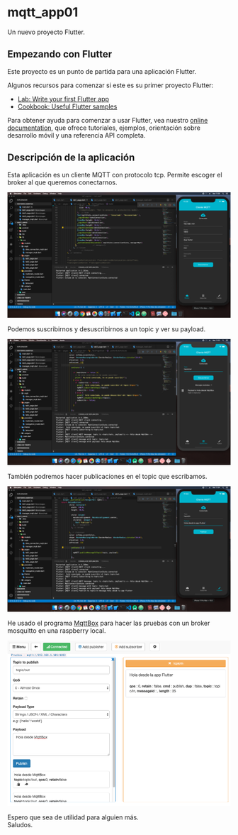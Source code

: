 # mqtt_app01

Un nuevo proyecto Flutter.

## Empezando con Flutter

Este proyecto es un punto de partida para una aplicación Flutter.

Algunos recursos para comenzar si este es su primer proyecto Flutter:

- [Lab: Write your first Flutter app](https://flutter.dev/docs/get-started/codelab)
- [Cookbook: Useful Flutter samples](https://flutter.dev/docs/cookbook)

Para obtener ayuda para comenzar a usar Flutter, vea nuestro
[online documentation](https://flutter.dev/docs), que ofrece tutoriales,
ejemplos, orientación sobre desarrollo móvil y una referencia API completa.

## Descripción de la aplicación 

Esta aplicación es un cliente MQTT con protocolo tcp. Permite escoger el broker al que queremos conectarnos.

<p style="text-align:center">
<img src="https://raw.githubusercontent.com/moisesfa/Proyectos_Flutter/master/img/mqttapp01/code1.png">
</p>

Podemos suscribirnos y desuscribirnos a un topic y ver su payload.

<p style="text-align:center">
<img src="https://raw.githubusercontent.com/moisesfa/Proyectos_Flutter/master/img/mqttapp01/code2.png">
</p>

También podremos hacer publicaciones en el topic que escribamos. 

<p style="text-align:center">
<img src="https://raw.githubusercontent.com/moisesfa/Proyectos_Flutter/master/img/mqttapp01/code3.png">
</p>

He usado el programa [MqttBox](http://workswithweb.com/mqttbox.html) para hacer las pruebas con un broker mosquitto en una raspberry local. 

<p style="text-align:center">
<img src="https://raw.githubusercontent.com/moisesfa/Proyectos_Flutter/master/img/mqttapp01/mqttBox1.png">
</p>

Espero que sea de utilidad para alguien más.   
Saludos. 












